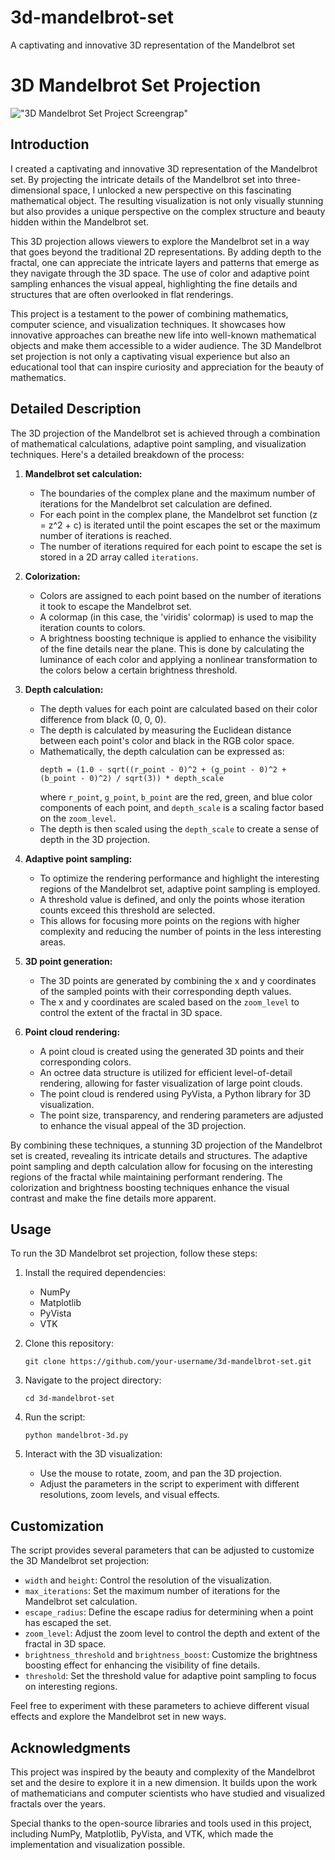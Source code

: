 # 3d-mandelbrot-set
A captivating and innovative 3D representation of the Mandelbrot set

# 3D Mandelbrot Set Projection

!["3D Mandelbrot Set Project Screengrap"](./images/Screenshot-1.png)

## Introduction
I created a captivating and innovative 3D representation of the Mandelbrot set. By projecting the intricate details of the Mandelbrot set into three-dimensional space, I unlocked a new perspective on this fascinating mathematical object. The resulting visualization is not only visually stunning but also provides a unique perspective on the complex structure and beauty hidden within the Mandelbrot set.

This 3D projection allows viewers to explore the Mandelbrot set in a way that goes beyond the traditional 2D representations. By adding depth to the fractal, one can appreciate the intricate layers and patterns that emerge as they navigate through the 3D space. The use of color and adaptive point sampling enhances the visual appeal, highlighting the fine details and structures that are often overlooked in flat renderings.

This project is a testament to the power of combining mathematics, computer science, and visualization techniques. It showcases how innovative approaches can breathe new life into well-known mathematical objects and make them accessible to a wider audience. The 3D Mandelbrot set projection is not only a captivating visual experience but also an educational tool that can inspire curiosity and appreciation for the beauty of mathematics.

## Detailed Description
The 3D projection of the Mandelbrot set is achieved through a combination of mathematical calculations, adaptive point sampling, and visualization techniques. Here's a detailed breakdown of the process:

1. **Mandelbrot set calculation:**
   - The boundaries of the complex plane and the maximum number of iterations for the Mandelbrot set calculation are defined.
   - For each point in the complex plane, the Mandelbrot set function (z = z^2 + c) is iterated until the point escapes the set or the maximum number of iterations is reached.
   - The number of iterations required for each point to escape the set is stored in a 2D array called `iterations`.

2. **Colorization:**
   - Colors are assigned to each point based on the number of iterations it took to escape the Mandelbrot set.
   - A colormap (in this case, the 'viridis' colormap) is used to map the iteration counts to colors.
   - A brightness boosting technique is applied to enhance the visibility of the fine details near the plane. This is done by calculating the luminance of each color and applying a nonlinear transformation to the colors below a certain brightness threshold.

3. **Depth calculation:**
   - The depth values for each point are calculated based on their color difference from black (0, 0, 0).
   - The depth is calculated by measuring the Euclidean distance between each point's color and black in the RGB color space.
   - Mathematically, the depth calculation can be expressed as:
     ```
     depth = (1.0 - sqrt((r_point - 0)^2 + (g_point - 0)^2 + (b_point - 0)^2) / sqrt(3)) * depth_scale
     ```
     where `r_point`, `g_point`, `b_point` are the red, green, and blue color components of each point, and `depth_scale` is a scaling factor based on the `zoom_level`.
   - The depth is then scaled using the `depth_scale` to create a sense of depth in the 3D projection.

4. **Adaptive point sampling:**
   - To optimize the rendering performance and highlight the interesting regions of the Mandelbrot set, adaptive point sampling is employed.
   - A threshold value is defined, and only the points whose iteration counts exceed this threshold are selected.
   - This allows for focusing more points on the regions with higher complexity and reducing the number of points in the less interesting areas.

5. **3D point generation:**
   - The 3D points are generated by combining the x and y coordinates of the sampled points with their corresponding depth values.
   - The x and y coordinates are scaled based on the `zoom_level` to control the extent of the fractal in 3D space.

6. **Point cloud rendering:**
   - A point cloud is created using the generated 3D points and their corresponding colors.
   - An octree data structure is utilized for efficient level-of-detail rendering, allowing for faster visualization of large point clouds.
   - The point cloud is rendered using PyVista, a Python library for 3D visualization.
   - The point size, transparency, and rendering parameters are adjusted to enhance the visual appeal of the 3D projection.

By combining these techniques, a stunning 3D projection of the Mandelbrot set is created, revealing its intricate details and structures. The adaptive point sampling and depth calculation allow for focusing on the interesting regions of the fractal while maintaining performant rendering. The colorization and brightness boosting techniques enhance the visual contrast and make the fine details more apparent.

## Usage
To run the 3D Mandelbrot set projection, follow these steps:

1. Install the required dependencies:
   - NumPy
   - Matplotlib
   - PyVista
   - VTK

2. Clone this repository:
   ```
   git clone https://github.com/your-username/3d-mandelbrot-set.git
   ```

3. Navigate to the project directory:
   ```
   cd 3d-mandelbrot-set
   ```

4. Run the script:
   ```
   python mandelbrot-3d.py
   ```

5. Interact with the 3D visualization:
   - Use the mouse to rotate, zoom, and pan the 3D projection.
   - Adjust the parameters in the script to experiment with different resolutions, zoom levels, and visual effects.

## Customization
The script provides several parameters that can be adjusted to customize the 3D Mandelbrot set projection:

- `width` and `height`: Control the resolution of the visualization.
- `max_iterations`: Set the maximum number of iterations for the Mandelbrot set calculation.
- `escape_radius`: Define the escape radius for determining when a point has escaped the set.
- `zoom_level`: Adjust the zoom level to control the depth and extent of the fractal in 3D space.
- `brightness_threshold` and `brightness_boost`: Customize the brightness boosting effect for enhancing the visibility of fine details.
- `threshold`: Set the threshold value for adaptive point sampling to focus on interesting regions.

Feel free to experiment with these parameters to achieve different visual effects and explore the Mandelbrot set in new ways.

## Acknowledgments
This project was inspired by the beauty and complexity of the Mandelbrot set and the desire to explore it in a new dimension. It builds upon the work of mathematicians and computer scientists who have studied and visualized fractals over the years.

Special thanks to the open-source libraries and tools used in this project, including NumPy, Matplotlib, PyVista, and VTK, which made the implementation and visualization possible.
